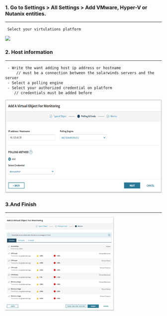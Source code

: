 ### 1. Go to  Settings  >  All Settings > Add VMware, Hyper-V or Nutanix entities.
---
```
 Select your virtulations platform 
```
<img src ="https://documentation.solarwinds.com/en/success_center/vman/content/resources/images/nutanix-add-node-wizard.png" height="300">


### 2. Host information
---
```
 - Write the want adding host ip address or hostname 
     // must be a connection between the solarwinds servers and the server
 - Select a polling engine
 - Select your authorized credential on platform 
    // credentials must be added before 
```
<img src="https://github.com/3QU1N0X3/Solarwinds/blob/main/img/select_credentila.png" height="300">

### 3.And Finish
---
<img src ="https://github.com/3QU1N0X3/Solarwinds/blob/main/img/addinghost.png" height="300">



